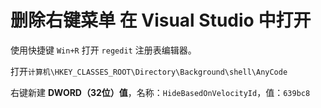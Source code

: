 # 删除右键菜单 在 Visual Studio 中打开

使用快捷键 `Win+R` 打开 `regedit` 注册表编辑器。

打开`计算机\HKEY_CLASSES_ROOT\Directory\Background\shell\AnyCode`

右键新建 **DWORD（32位）值**，名称：`HideBasedOnVelocityId`，值：`639bc8`
